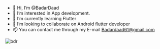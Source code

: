 - 👋 Hi, I’m @BadarDaad
- 👀 I’m interested in App development.
- 🌱 I’m currently learning Flutter
- 💞️ I’m looking to collaborate on Android flutter developer
- 📫 You can contact me through my E-mail Badardaad61@gmail.com

<!---
BadarDaad/BadarDaad is a ✨ special ✨ repository because its `README.md` (this file) appears on your GitHub profile.
You can click the Preview link to take a look at your changes.
--->
![bdr](https://github.com/BadarDaad/BadarDaad/assets/89187127/74ff1dad-eb9b-4242-9c00-1b0a70387ea5)
